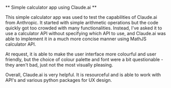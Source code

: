 ** Simple calculator app using Claude.ai **

This simple calculator app was used to test the capabilities of Claude.ai from Anthropic. It started with simple arithmetic operations but the code quickly got too crowded with many functionalities. Instead, I've asked it to use a calculator API without specifying which API to use, and Claude.ai was able to implement it in a much more concise manner using MathJS calculator API. 

At request, it is able to make the user interface more colourful and user friendly, but the choice of colour palette and font were a bit questionable - they aren't bad, just not the most visually pleasing. 

Overall, Claude.ai is very helpful. It is resourceful and is able to work with API's and various python packages for UX design. 
